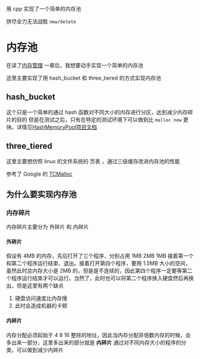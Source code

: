 用 cpp 实现了一个简单的内存池

拼尽全力无法战胜 `new/delete`

# 内存池

在读了[内存管理](https://xiaolincoding.com/os/3_memory/vmem.html#%E8%99%9A%E6%8B%9F%E5%86%85%E5%AD%98) 一章后，我想要动手实现一个简单的内存池

这里主要实现了用 hash_bucket 和 three_tiered 的方式实现内存池 

## hash_bucket

这个只是一个简单的通过 hash 函数对不同大小的内存进行分区，达到减少内存碎片的目的
但是在测试之后，只有在特定的测试环境下可以做到比 `malloc new` 更快。详情见[HashMemoryPool项目文档](./HashMemoryPool/note.md)

## three_tiered

这里主要想仿照 linux 的文件系统的 页表 ，通过三级缓存改进内存池的性能

参考了 Google 的 [TCMalloc](https://github.com/google/tcmalloc)

## 为什么要实现内存池

### 内存碎片

内存碎片主要分为 外碎片 和 内碎片

#### 外碎片

假设有 4MB 的内存，先后打开了三个程序，分别占用 1MB 2MB 1MB 接着第一个和第二个程序运行结束、退出。接着打开第四个程序，要用 1.5MB 大小的空间，虽然此时总内存大小是 2MB 的，但是是不连续的，因此第四个程序一定要等第二个程序运行结束才可以运行。当然了，此时也可以将第二个程序换入硬盘然后再换出，但是这里有两个缺点
1. 硬盘访问速度比内存慢
2. 此时会造成机器的卡顿

#### 内碎片

内存分配必须起始于 4 8 16 整除的地址，因此当内存分配非倍数内存的时候，会多出来一部分，这里多出来的部分就是 **内碎片** 通过对不同内存大小的程序的分类，可以做到减少内碎片

